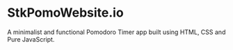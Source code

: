 # StkPomoWebsite.io
A minimalist and functional Pomodoro Timer app built using HTML, CSS and Pure JavaScript.
